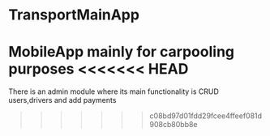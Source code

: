 # TransportMainApp
MobileApp mainly for carpooling purposes
<<<<<<< HEAD
=======
There is an admin module where its main functionality is CRUD users,drivers and add payments
>>>>>>> c08bd97d01fdd29fcee4ffeef081d908cb80bb8e
